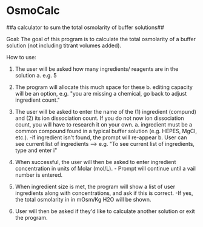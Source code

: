 # OsmoCalc
##a calculator to sum the total osmolarity of buffer solutions##

Goal: 
	 The goal of this program is to calculate the total osmolarity of a buffer solution (not including titrant volumes added). 

How to use: 

1. The user will be asked how many ingredients/ reagents are in the solution
	a. e.g. 5
	
 2. The program will allocate this much space for these
		b. editing capacity will be an option, e.g. "you are missing a chemical, go back to adjust ingredient count." 
	
 3. The user will be asked to enter the name of the (1) ingredient (compund) and (2) its ion dissociation count. If you do not now ion dissociation count, you will have to research it on your own. 
		a. ingredient must be a common compound found in a typical buffer solution (e.g. HEPES, MgCl, etc.). 
			-if ingredient isn't found, the prompt will re-appear
		b. User can see current list of ingredients --> e.g. "To see current list of ingredients, type and enter i" 
	
 4. When successful, the user will then be asked to enter ingredient concentration in units of Molar (mol/L). 
		- Prompt will continue until a vail number is entered. 
	
 5. When ingredient size is met, the program will show a list of user ingredients along with concentrations, and ask if this is correct. 
		-If yes, the total osmolarity in in mOsm/Kg H2O will be shown.
	
 6. User will then be asked if they'd like to calculate another solution or exit the program. 

